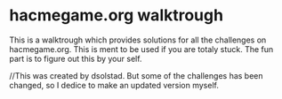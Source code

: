 # hacmegame.org walktrough #

This is a walktrough which provides solutions for all the challenges on hacmegame.org. This is ment to be used if you are totaly stuck. The fun part is to figure out this by your self.

//This was created by dsolstad. But some of the challenges has been changed, so I dedice to make an updated version myself.
